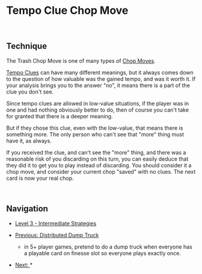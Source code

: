 # Tempo Clue Chop Move

<br />

## Technique

The Trash Chop Move is one of many types of [Chop Moves](https://github.com/agilbert1412/HanabiStrategy/blob/master/Categories/Chop%20Moves.md).

[Tempo Clues](https://github.com/agilbert1412/HanabiStrategy/blob/master/Strategy/Level%202%20-%20Beginner/28%20-%20Tempo%20Clue.md) can have many different meanings, but it always comes down to the question of how valuable was the gained tempo, and was it worth it. If your analysis brings you to the answer "no", it means there is a part of the clue you don't see.

Since tempo clues are allowed in low-value situations, if the player was in one and had nothing obviously better to do, then of course you can't take for granted that there is a deeper meaning.

But if they chose this clue, even with the low-value, that means there is something more. The only person who can't see that "more" thing must have it, as always.

If you received the clue, and can't see the "more" thing, and there was a reasonable risk of you discarding on this turn, you can easily deduce that they did it to get you to play instead of discarding. You should consider it a chop move, and consider your current chop "saved" with no clues. The next card is now your real chop.

<br />

## Navigation

* [Level 3 - Intermediate Strategies](https://github.com/agilbert1412/HanabiStrategy/blob/master/Strategy/Level%203%20-%20Intermediate/Level%203%20-%20Intermediate.md)

* [Previous: Distributed Dump Truck](https://github.com/agilbert1412/HanabiStrategy/blob/master/Strategy/Level%203%20-%20Intermediate/51%20-%20Distributed%20Dump%20Truck.md)
	* in 5+ player games, pretend to do a dump truck when everyone has a playable card on finesse slot so everyone plays exactly once.

* [Next: ](https://github.com/agilbert1412/HanabiStrategy/blob/master/Strategy/Level%203%20-%20Intermediate/40%20-%20The%20Prompt.md)
	* 